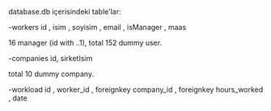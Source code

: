 database.db içerisindeki table'lar: 

-workers
    id ,
    isim ,
    soyisim ,
    email ,
    isManager ,
    maas

16 manager (id with ..1), total 152 dummy user.

-companies
    id,
    sirketIsim

total 10 dummy company.

-workload 
    id , 
    worker_id , foreignkey
    company_id , foreignkey
    hours_worked ,
    date
   